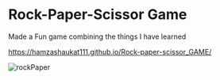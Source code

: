 # Rock-Paper-Scissor Game
 Made a Fun game combining the things I have learned

https://hamzashaukat111.github.io/Rock-paper-scissor_GAME/ 


![rockPaper](https://user-images.githubusercontent.com/75229817/186058489-e266829e-138a-4558-9964-24ed4eb3fb0d.gif)

